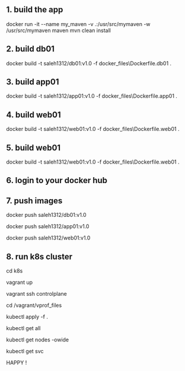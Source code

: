 ## 1. build the app

docker run -it --name my_maven -v .:/usr/src/mymaven -w /usr/src/mymaven maven mvn clean install

## 2. build db01

docker build -t saleh1312/db01:v1.0 -f docker_files\Dockerfile.db01 .

## 3. build app01

docker build -t saleh1312/app01:v1.0 -f docker_files\Dockerfile.app01 .

## 4. build web01

docker build -t saleh1312/web01:v1.0 -f docker_files\Dockerfile.web01 .

## 5. build web01

docker build -t saleh1312/web01:v1.0 -f docker_files\Dockerfile.web01 .


## 6. login to your docker hub


## 7. push images

docker push saleh1312/db01:v1.0 

docker push saleh1312/app01:v1.0

docker push saleh1312/web01:v1.0


##  8. run k8s cluster

cd k8s

vagrant up

vagrant ssh controlplane

cd /vagrant/vprof_files

kubectl apply -f .

kubectl get all

kubectl get nodes -owide

kubectl get svc


HAPPY !